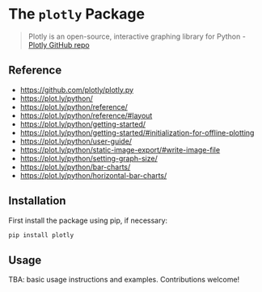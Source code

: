 # The `plotly` Package

> Plotly is an open-source, interactive graphing library for Python - [Plotly GitHub repo](https://github.com/plotly/plotly.py)

## Reference

  + https://github.com/plotly/plotly.py
  + https://plot.ly/python/
  + https://plot.ly/python/reference/
  + https://plot.ly/python/reference/#layout
  + https://plot.ly/python/getting-started/
  + https://plot.ly/python/getting-started/#initialization-for-offline-plotting
  + https://plot.ly/python/user-guide/
  + https://plot.ly/python/static-image-export/#write-image-file
  + https://plot.ly/python/setting-graph-size/
  + https://plot.ly/python/bar-charts/
  + https://plot.ly/python/horizontal-bar-charts/

## Installation

First install the package using pip, if necessary:

```sh
pip install plotly
```

## Usage

TBA: basic usage instructions and examples. Contributions welcome!
